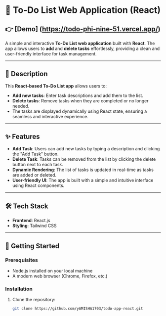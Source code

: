 # 📝 To-Do List Web Application (React)

  ##  👉 [Demo] (https://todo-phi-nine-51.vercel.app/)

A simple and interactive **To-Do List web application** built with **React**. The app allows users to **add** and **delete tasks** effortlessly, providing a clean and user-friendly interface for task management.

---

## 📌 Description

This **React-based To-Do List app** allows users to:
- **Add new tasks**: Enter task descriptions and add them to the list.
- **Delete tasks**: Remove tasks when they are completed or no longer needed.
- The tasks are displayed dynamically using React state, ensuring a seamless and interactive experience.

---

## ✨ Features

- **Add Task**: Users can add new tasks by typing a description and clicking the "Add Task" button.
- **Delete Task**: Tasks can be removed from the list by clicking the delete button next to each task.
- **Dynamic Rendering**: The list of tasks is updated in real-time as tasks are added or deleted.
- **User-friendly UI**: The app is built with a simple and intuitive interface using React components.

---

## 🛠️ Tech Stack

- **Frontend**: React.js
- **Styling**: Tailwind CSS

---

## 🚀 Getting Started

### Prerequisites
- Node.js installed on your local machine
- A modern web browser (Chrome, Firefox, etc.)

### Installation

1. Clone the repository:
   ```bash
   git clone https://github.com/yAMISHA1703/todo-app-react.git

